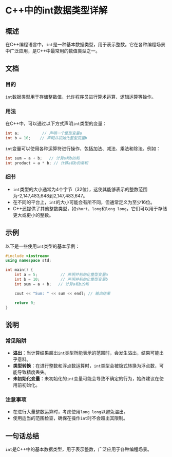 <!--
Meta Description: # C++中的int数据类型详解 ## 概述 在C++编程语言中，`int`是一种基本数据类型，用于表示整数。它在各种编程场景中广泛应用，是C++中最常用的数值类型之一。 ## 文档 ### 目的 `int`数据类型用于存储整数值，允许程序员进行算术运算、逻辑运算等操作。 ### 用法 在C++中，...
Meta Keywords: int, long, sum, cpp, 用于表示整数
-->

# C++中的int数据类型详解

## 概述
在C++编程语言中，`int`是一种基本数据类型，用于表示整数。它在各种编程场景中广泛应用，是C++中最常用的数值类型之一。

## 文档
### 目的
`int`数据类型用于存储整数值，允许程序员进行算术运算、逻辑运算等操作。

### 用法
在C++中，可以通过以下方式声明`int`类型的变量：

```cpp
int a;          // 声明一个整型变量a
int b = 10;    // 声明并初始化整型变量b
```

`int`变量可以使用各种运算符进行操作，包括加法、减法、乘法和除法。例如：

```cpp
int sum = a + b;   // 计算a和b的和
int product = a * b; // 计算a和b的乘积
```

### 细节
- `int`类型的大小通常为4个字节（32位），这使其能够表示的整数范围为-2,147,483,648到2,147,483,647。
- 在不同的平台上，`int`的大小可能会有所不同，但通常定义为至少16位。
- C++还提供了其他整数类型，如`short`、`long`和`long long`，它们可以用于存储更大或更小的整数。

## 示例
以下是一些使用`int`类型的基本示例：

```cpp
#include <iostream>
using namespace std;

int main() {
    int a = 5;          // 声明并初始化整型变量a
    int b = 10;         // 声明并初始化整型变量b
    int sum = a + b;   // 计算a和b的和

    cout << "Sum: " << sum << endl; // 输出结果

    return 0;
}
```

## 说明
### 常见陷阱
- **溢出**：当计算结果超出`int`类型所能表示的范围时，会发生溢出，结果可能出乎意料。
- **类型转换**：在进行整数和浮点数运算时，`int`类型会被隐式转换为浮点数，可能导致精度丢失。
- **未初始化变量**：未初始化的`int`变量可能会导致不确定的行为，始终建议在使用前初始化。

### 注意事项
- 在进行大量整数运算时，考虑使用`long long`以避免溢出。
- 使用适当的范围检查，确保在操作`int`时不会超出其限制。

## 一句话总结
`int`是C++中的基本数据类型，用于表示整数，广泛应用于各种编程场景。